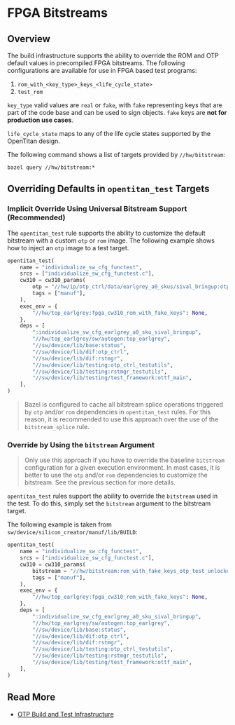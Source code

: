 # FPGA Bitstreams

## Overview

The build infrastructure supports the ability to override the ROM and OTP
default values in precompiled FPGA bitstreams. The following configurations
are available for use in FPGA based test programs:

1. `rom_with_<key_type>_keys_<life_cycle_state>`
2. `test_rom`

`key_type` valid values are `real` or `fake`, with `fake` representing keys
that are part of the code base and can be used to sign objects. `fake` keys
are **not for production use cases**.

`life_cycle_state` maps to any of the life cycle states supported by the
OpenTitan design.

The following command shows a list of targets provided by `//hw/bitstream`:

```
bazel query //hw/bitstream:*
```

## Overriding Defaults in `opentitan_test` Targets

### Implicit Override Using Universal Bitstream Support (Recommended)

The `opentitan_test` rule supports the ability to customize the default
bitstream with a custom `otp` or `rom` image. The following example shows
how to inject an `otp` image to a test target.

```python
opentitan_test(
    name = "individualize_sw_cfg_functest",
    srcs = ["individualize_sw_cfg_functest.c"],
    cw310 = cw310_params(
        otp = "//hw/ip/otp_ctrl/data/earlgrey_a0_skus/sival_bringup:otp_img_test_unlocked0_manuf_initialized",
        tags = ["manuf"],
    ),
    exec_env = {
        "//hw/top_earlgrey:fpga_cw310_rom_with_fake_keys": None,
    },
    deps = [
        ":individualize_sw_cfg_earlgrey_a0_sku_sival_bringup",
        "//hw/top_earlgrey/sw/autogen:top_earlgrey",
        "//sw/device/lib/base:status",
        "//sw/device/lib/dif:otp_ctrl",
        "//sw/device/lib/dif:rstmgr",
        "//sw/device/lib/testing:otp_ctrl_testutils",
        "//sw/device/lib/testing:rstmgr_testutils",
        "//sw/device/lib/testing/test_framework:ottf_main",
    ],
)
```

> Bazel is configured to cache all bitstream splice operations triggered by
`otp` and/or `rom` dependencies in `opentitan_test` rules. For this reason, it
is recommended to use this approach over the use of the `bitstream_splice`
rule.

### Override by Using the `bitstream` Argument

> Only use this approach if you have to override the baseline `bitstream`
configuration for a given execution environment. In most cases, it is better
to use the `otp` and/or `rom` dependencies to customize the bitstream. See
the previous section for more details.

`opentitan_test` rules support the ability to override the `bitstream` used
in the test. To do this, simply set the `bitstream` argument to the bitstream
target.

The following example is taken from `sw/device/silicon_creator/manuf/lib/BUILD`:

```python
opentitan_test(
    name = "individualize_sw_cfg_functest",
    srcs = ["individualize_sw_cfg_functest.c"],
    cw310 = cw310_params(
        bitstream = "//hw/bitstream:rom_with_fake_keys_otp_test_unlocked0",
        tags = ["manuf"],
    ),
    exec_env = {
        "//hw/top_earlgrey:fpga_cw310_rom_with_fake_keys": None,
    },
    deps = [
        ":individualize_sw_cfg_earlgrey_a0_sku_sival_bringup",
        "//hw/top_earlgrey/sw/autogen:top_earlgrey",
        "//sw/device/lib/base:status",
        "//sw/device/lib/dif:otp_ctrl",
        "//sw/device/lib/dif:rstmgr",
        "//sw/device/lib/testing:otp_ctrl_testutils",
        "//sw/device/lib/testing:rstmgr_testutils",
        "//sw/device/lib/testing/test_framework:ottf_main",
    ],
)
```

## Read More

* [OTP Build and Test Infrastructure](../ip/otp_ctrl/data/README.md)
